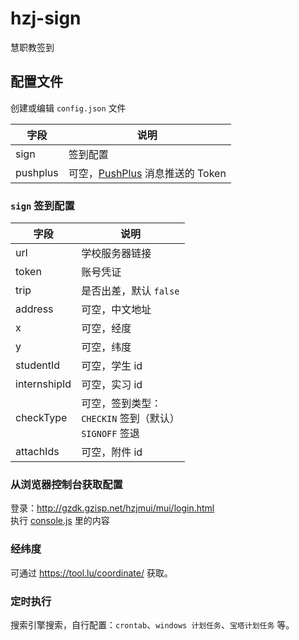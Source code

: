 # hzj-sign

慧职教签到

## 配置文件

创建或编辑 `config.json` 文件

| 字段       | 说明                        |
|----------|---------------------------|
| sign     | 签到配置                      |
| pushplus | 可空，[PushPlus] 消息推送的 Token |

### `sign` 签到配置

| 字段           | 说明                                           |
|--------------|----------------------------------------------|
| url          | 学校服务器链接                                      |
| token        | 账号凭证                                         |
| trip         | 是否出差，默认 `false`                              |
| address      | 可空，中文地址                                      |
| x            | 可空，经度                                        |
| y            | 可空，纬度                                        |
| studentId    | 可空，学生 id                                     |
| internshipId | 可空，实习 id                                     |
| checkType    | 可空，签到类型：<br>`CHECKIN` 签到（默认）<br>`SIGNOFF` 签退 |
| attachIds    | 可空，附件 id                                     |

### 从浏览器控制台获取配置

登录：http://gzdk.gzisp.net/hzjmui/mui/login.html  
执行 [console.js](./console.js) 里的内容

### 经纬度

可通过 https://tool.lu/coordinate/ 获取。

### 定时执行

搜索引擎搜索，自行配置：`crontab`、`windows 计划任务`、`宝塔计划任务` 等。

[PushPlus]: https://www.pushplus.plus/
